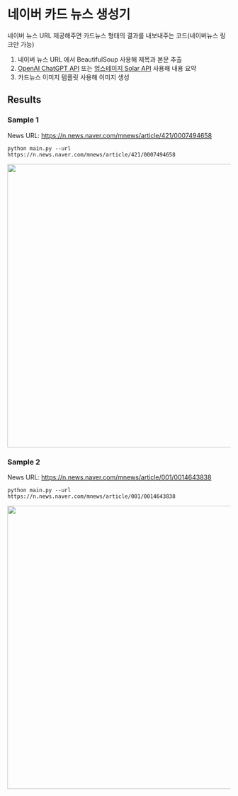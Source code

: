 # 네이버 카드 뉴스 생성기

네이버 뉴스 URL 제공해주면 카드뉴스 형태의 결과를 내보내주는 코드(네이버뉴스 링크만 가능) 
1. 네이버 뉴스 URL 에서 BeautifulSoup 사용해 제목과 본문 추출
2. [OpenAI ChatGPT API](https://platform.openai.com/docs/api-reference/introduction) 또는 [업스테이지 Solar API](https://developers.upstage.ai/terms-and-policies/solar/terms-of-service) 사용해 내용 요약
3. 카드뉴스 이미지 템플릿 사용해 이미지 생성

## Results
### Sample 1
News URL: https://n.news.naver.com/mnews/article/421/0007494658
```
python main.py --url https://n.news.naver.com/mnews/article/421/0007494658
```
<img src="https://github.com/shinseung428/naver_card_news/assets/17181911/afa87151-0b40-489c-a4ab-f613926531ad" width="640">

### Sample 2
News URL: https://n.news.naver.com/mnews/article/001/0014643838
```
python main.py --url https://n.news.naver.com/mnews/article/001/0014643838
```
<img src="https://github.com/shinseung428/naver_card_news/assets/17181911/52cb4bd6-66c7-4152-9b8a-91e27fe9b5dc" width="640">

